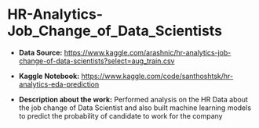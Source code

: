 # HR-Analytics-Job_Change_of_Data_Scientists

* <b>Data Source:</b> https://www.kaggle.com/arashnic/hr-analytics-job-change-of-data-scientists?select=aug_train.csv

* <b>Kaggle Notebook:</b> https://www.kaggle.com/code/santhoshtsk/hr-analytics-eda-prediction

* <b>Description about the work:</b> Performed analysis on the HR Data about the job change of Data Scientist and also built machine learning models to predict the probability of candidate to work for  the company 

